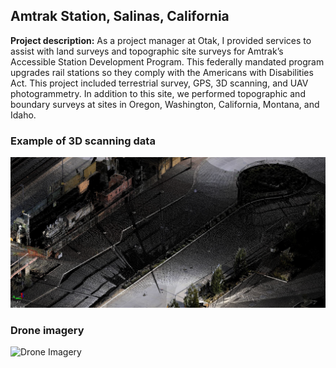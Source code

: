 ## Amtrak Station, Salinas, California

**Project description:** As a project manager at Otak, I provided services to assist with land surveys and topographic site surveys for Amtrak’s Accessible Station 
Development Program. This federally mandated program upgrades rail stations so they comply with the Americans with Disabilities Act. This project 
included terrestrial survey, GPS, 3D scanning, and UAV photogrammetry. In addition to this site, we performed topographic and boundary surveys at sites in
Oregon, Washington, California, Montana, and Idaho.

### Example of 3D scanning data
![Example of the 3D scanned data](https://github.com/dcbreneman/dcbreneman.github.io/blob/master/images/Salinas3D.JPG)

### Drone imagery
![Drone Imagery](https://github.com/dcbreneman/dcbreneman.github.io/blob/master/images/100_0074_0206.JPG)
